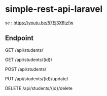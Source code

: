 # simple-rest-api-laravel
sc : https://youtu.be/57Ej3X6tzfw

## Endpoint
GET /api/students/

GET /api/students/{id}/

POST /api/students/

PUT /api/students/{id}/update/

DELETE /api/students/{id}/delete
